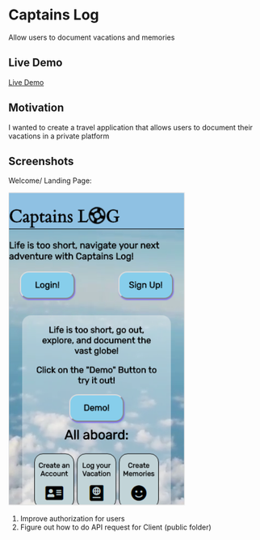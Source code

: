 ﻿# Captains Log
<p>Allow users to document vacations and memories</p>
<h2>Live Demo</h2>
<a href="https://captains-log-2018.herokuapp.com/" target="_blank">Live Demo</a>

<h2>Motivation</h2>
<p>I wanted to create a travel application that allows users to document their vacations in a private platform</p>

<h2>Screenshots</h2>
<p>Welcome/ Landing Page: </p>
<img src="https://github.com/Saitama2016/captainsLog/blob/master/screenshots/CaptainsLogLandingPage.png" alt="Captains Logs" width="350" />
<ol>
  <li>Improve authorization for users</li>
  <li>Figure out how to do API request for Client (public folder)</li>
</ol>

